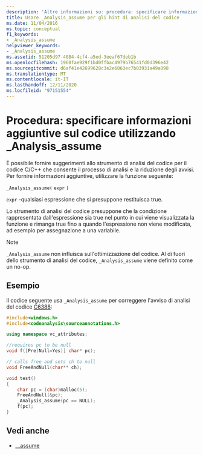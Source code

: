 ```yaml
---
description: 'Altre informazioni su: procedura: specificare informazioni aggiuntive sul codice usando _Analysis_assume'
title: Usare _Analysis_assume per gli hint di analisi del codice
ms.date: 11/04/2016
ms.topic: conceptual
f1_keywords:
- _Analysis_assume
helpviewer_keywords:
- _Analysis_assume
ms.assetid: 51205d97-4084-4cf4-a5ed-3eeaf67deb1b
ms.openlocfilehash: 1960fae929f1bd0ffbac4979b76541fd0d396e42
ms.sourcegitcommit: d6af41e42699628c3e2e6063ec7b03931a49a098
ms.translationtype: MT
ms.contentlocale: it-IT
ms.lasthandoff: 12/11/2020
ms.locfileid: "97151554"
---
```

# <a name="how-to-specify-additional-code-information-by-using-_analysis_assume"></a>Procedura: specificare informazioni aggiuntive sul codice utilizzando _Analysis_assume

È possibile fornire suggerimenti allo strumento di analisi del codice per il codice C/C++ che consente il processo di analisi e la riduzione degli avvisi. Per fornire informazioni aggiuntive, utilizzare la funzione seguente:

`_Analysis_assume(`  `expr`  `)`

`expr` -qualsiasi espressione che si presuppone restituisca true.

Lo strumento di analisi del codice presuppone che la condizione rappresentata dall'espressione sia true nel punto in cui viene visualizzata la funzione e rimanga true fino a quando l'espressione non viene modificata, ad esempio per assegnazione a una variabile.

> [!NOTE]
> `_Analysis_assume` non influisca sull'ottimizzazione del codice. Al di fuori dello strumento di analisi del codice, `_Analysis_assume` viene definito come un no-op.

## <a name="example"></a>Esempio

Il codice seguente usa `_Analysis_assume` per correggere l'avviso di analisi del codice [C6388](../code-quality/c6388.md):

```cpp
#include<windows.h>
#include<codeanalysis\sourceannotations.h>

using namespace vc_attributes;

//requires pc to be null
void f([Pre(Null=Yes)] char* pc);

// calls free and sets ch to null
void FreeAndNull(char** ch);

void test()
{
    char pc = (char)malloc(5);
    FreeAndNull(&pc);
    _Analysis_assume(pc == NULL);
    f(pc);
}
```

## <a name="see-also"></a>Vedi anche

- [__assume](../intrinsics/assume.md)
